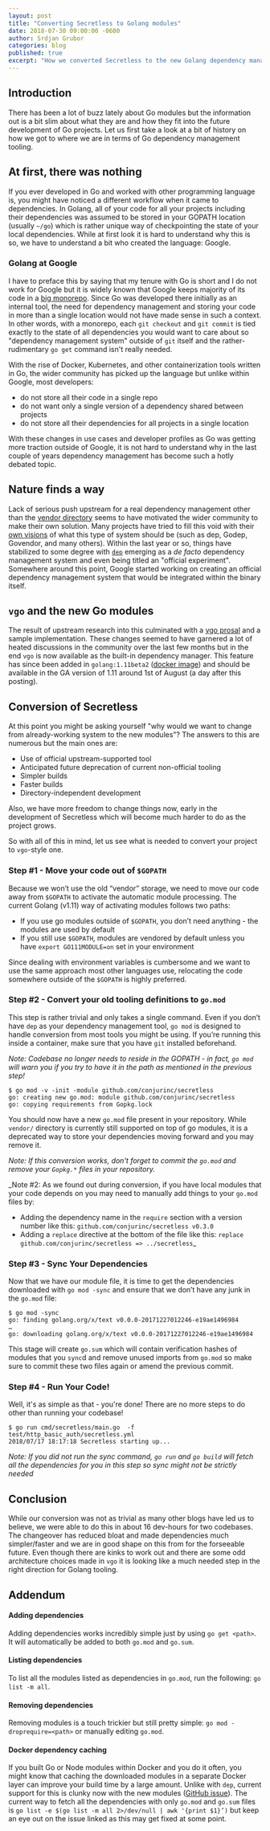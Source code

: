 ```yaml
---
layout: post
title: "Converting Secretless to Golang modules"
date: 2018-07-30 09:00:00 -0600
author: Srdjan Grubor
categories: blog
published: true
excerpt: "How we converted Secretless to the new Golang dependency management"
---
```


## Introduction

There has been a lot of buzz lately about Go modules but the information out is a bit slim about what they are and how they fit into the future development of Go projects. Let us first take a look at a bit of history on how we got to where we are in terms of Go dependency management tooling.

## At first, there was nothing

If you ever developed in Go and worked with other programming language is, you might have noticed a different workflow when it came to dependencies. In Golang, all of your code for all your projects including their dependencies was assumed to be stored in your GOPATH location (usually `~/go`) which is rather unique way of checkpointing the state of your local dependencies. While at first look it is hard to understand why this is so, we have to understand a bit who created the language: Google.

### Golang at Google

I have to preface this by saying that my tenure with Go is short and I do not work for Google but it is widely known that Google keeps majority of its code in a [big monorepo](https://cacm.acm.org/magazines/2016/7/204032-why-google-stores-billions-of-lines-of-code-in-a-single-repository/fulltext). Since Go was developed there initially as an internal tool, the need for dependency management and storing your code in more than a single location would not have made sense in such a context. In other words, with a monorepo, each `git checkout` and `git commit` is tied exactly to the state of all dependencies you would want to care about so "dependency management system" outside of `git` itself and the rather-rudimentary `go get` command isn't really needed.

With the rise of Docker, Kubernetes, and other containerization tools written in Go, the wider community has picked up the language but unlike within Google, most developers:
- do not store all their code in a single repo
- do not want only a single version of a dependency shared between projects
- do not store all their dependencies for all projects in a single location

With these changes in use cases and developer profiles as Go was getting more traction outside of Google, it is not hard to understand why in the last couple of years dependency management has become such a hotly debated topic.

## Nature finds a way

Lack of serious push upstream for a real dependency management other than the [vendor directory](https://blog.golang.org/go1.5) seems to have motivated the wider community to make their own solution. Many projects have tried to fill this void with their [own visions](https://medium.com/@sdboyer/so-you-want-to-write-a-package-manager-4ae9c17d9527) of what this type of system should be (such as dep, Godep, Govendor, and many others). Within the last year or so, things have stabilized to some degree with [`dep`](https://github.com/golang/dep) emerging as a _de facto_  dependency management system and even being titled an "official experiment". Somewhere around this point, Google started working on creating an official dependency management system that would be integrated within the binary itself.

## `vgo` and the new Go modules

The result of upstream research into this culminated with a [vgo prosal](https://research.swtch.com/vgo-intro) and a sample implementation. These changes seemed to have garnered a lot of heated discussions in the community over the last few months but in the end `vgo` is now available as the built-in dependency manager. This feature has since been added in `golang:1.11beta2` ([docker image](https://hub.docker.com/_/golang/)) and should be available in the GA version of 1.11 around 1st of August (a day after this posting).

## Conversion of Secretless

At this point you might be asking yourself "why would we want to change from already-working system to the new modules"? The answers to this are numerous but the main ones are:
- Use of official upstream-supported tool
- Anticipated future deprecation of current non-official tooling
- Simpler builds
- Faster builds
- Directory-independent development

Also, we have more freedom to change things now, early in the development of Secretless which will become much harder to do as the project grows.

So with all of this in mind, let us see what is needed to convert your project to `vgo`-style one.

### Step #1 - Move your code out of `$GOPATH`

Because we won’t use the old “vendor” storage, we need to move our code away from `$GOPATH` to activate the automatic module processing. The current Golang (v1.11) way of activating modules follows two paths:
- If you use go modules outside of `$GOPATH`, you don’t need anything - the modules are used by default
- If you still use `$GOPATH`, modules are vendored by default unless you have `export GO111MODULE=on` set in your environment

Since dealing with environment variables is cumbersome and we want to use the same approach most other languages use, relocating the code somewhere outside of the `$GOPATH` is highly preferred.

### Step #2 - Convert your old tooling definitions to `go.mod`

This step is rather trivial and only takes a single command. Even if you don’t have `dep` as your dependency management tool, `go mod` is designed to handle conversion from most tools you might be using. If you’re running this inside a container, make sure that you have `git` installed beforehand.

_Note: Codebase no longer needs to reside in the GOPATH - in fact, `go mod` will warn you if you try to have it in the path as mentioned in the previous step!_

```
$ go mod -v -init -module github.com/conjurinc/secretless
go: creating new go.mod: module github.com/conjurinc/secretless
go: copying requirements from Gopkg.lock
```

You should now have a new `go.mod` file present in your repository. While `vendor/` directory is currently still supported on top of go modules, it is a deprecated way to store your dependencies moving forward and you may remove it.

_Note: If this conversion works, don't forget to commit the `go.mod` and remove your `Gopkg.*` files in your repository._

_Note #2: As we found out during conversion, if you have local modules that your code depends on you may need to manually add things to your `go.mod` files by:
- Adding the dependency name in the `require` section with a version number like this: `github.com/conjurinc/secretless v0.3.0`
- Adding a `replace` directive at the bottom of the file like this: `replace github.com/conjurinc/secretless => ../secretless`_

### Step #3 - Sync Your Dependencies

Now that we have our module file, it is time to get the dependencies downloaded with `go mod -sync` and ensure that we don’t have any junk in the `go.mod` file:
```
$ go mod -sync
go: finding golang.org/x/text v0.0.0-20171227012246-e19ae1496984
…
go: downloading golang.org/x/text v0.0.0-20171227012246-e19ae1496984
```

This stage will create `go.sum` which will contain verification hashes of modules that you `sync`d and remove unused imports from `go.mod` so make sure to commit these two files again or amend the previous commit.


### Step #4 - Run Your Code!

Well, it's as simple as that - you're done! There are no more steps to do other than running your codebase!

```
$ go run cmd/secretless/main.go  -f test/http_basic_auth/secretless.yml
2018/07/17 18:17:18 Secretless starting up...
```

_Note: If you did not run the sync command, `go run` and `go build` will fetch all the dependencies for you in this step so sync might not be strictly needed_

## Conclusion

While our conversion was not as trivial as many other blogs have led us to believe, we were able to do this in about 16 dev-hours for two codebases. The changeover has reduced bloat and made dependencies much simpler/faster and we are in good shape on this from for the forseeable future. Even though there are kinks to work out and there are some odd architecture choices made in `vgo` it is looking like a much needed step in the right direction for Golang tooling.

## Addendum

#### Adding dependencies

Adding dependencies works incredibly simple just by using `go get <path>`. It will automatically be added to both `go.mod` and `go.sum`.

#### Listing dependencies

To list all the modules listed as dependencies in `go.mod`, run the following: `go list -m all`.

#### Removing dependencies

Removing modules is a touch trickier but still pretty simple: `go mod -droprequire=<path>` or manually editing `go.mod`.

#### Docker dependency caching

If you built Go or Node modules within Docker and you do it often, you might know that caching the downloaded modules in a separate Docker layer can improve your build time by a large amount. Unlike with `dep`, current support for this is clunky now with the new modules ([GitHub issue](https://github.com/golang/go/issues/26610)). The current way to fetch all the dependencies with only `go.mod` and `go.sum` files is `go list -e $(go list -m all 2>/dev/null | awk '{print $1}’)` but keep an eye out on the issue linked as this may get fixed at some point.
